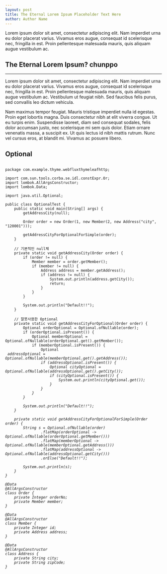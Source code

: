 ```yaml
---
layout: post
title: The Eternal Lorem Ipsum Placeholder Text Here
author: Author Name
---
```


Lorem ipsum dolor sit amet, consectetur adipiscing elit. Nam imperdiet urna eu dolor placerat varius. Vivamus eros augue, consequat id scelerisque nec, fringilla in est. Proin pellentesque malesuada mauris, quis aliquam augue vestibulum ac. 

## The Eternal Lorem Ipsum? chunppo
-----

Lorem ipsum dolor sit amet, consectetur adipiscing elit. Nam imperdiet urna eu dolor placerat varius. Vivamus eros augue, consequat id scelerisque nec, fringilla in est. Proin pellentesque malesuada mauris, quis aliquam augue vestibulum ac. Vestibulum ut feugiat nibh. Sed faucibus felis purus, sed convallis leo dictum vehicula. 

Nam maximus tempor feugiat. Mauris tristique imperdiet nulla id egestas. Proin eget lobortis magna. Duis consectetur nibh at elit viverra congue. Ut eu turpis enim. Suspendisse laoreet, diam sed consequat sodales, felis dolor accumsan justo, nec scelerisque mi sem quis dolor. Etiam ornare venenatis massa, a suscipit ex. Ut quis lectus id nibh mattis rutrum. Nunc vel cursus eros, at blandit mi. Vivamus ac posuere libero.




## Optional
<script src="https://gist.github.com/chunppo/fe3c8805b45faa4657b3075cce0cf216.js"></script>

<pre><code>
package com.example.thyme.webfluxthymeleafhttp;

import com.sun.tools.corba.se.idl.constExpr.Or;
import lombok.AllArgsConstructor;
import lombok.Data;

import java.util.Optional;

public class OptionalTest {
    public static void main(String[] args) {
        getAddressCity(null);

        Order order = new Order(1, new Member(2, new Address("city", "120001")));

        getAddressCityForOptionalForSimple(order);
    }

    // 기본적인 null체
    private static void getAddressCity(Order order) {
        if (order != null) {
            Member member = order.getMember();
            if (member != null) {
                Address address = member.getAddress();
                if (address != null) {
                    System.out.println(address.getCity());
                    return;
                }
            }
        }

        System.out.println("Default!!");
    }

    // 잘못사용한 Optional
    private static void getAddressCityForOptional(Order order) {
        Optional<Order> orderOptional = Optional.ofNullable(order);
        if (orderOptional.isPresent()) {
            Optional<Member> memberOptional = Optional.ofNullable(orderOptional.get().getMember());
            if (memberOptional.isPresent()) {
                Optional<Address> addressOptional = Optional.ofNullable(memberOptional.get().getAddress());
                if (addressOptional.isPresent()) {
                    Optional<String> cityOptional = Optional.ofNullable(addressOptional.get().getCity());
                    if (cityOptional.isPresent()) {
                        System.out.println(cityOptional.get());
                    }
                }
            }
        }

        System.out.println("Default!!");
    }

    private static void getAddressCityForOptionalForSimple(Order order) {
        String s = Optional.ofNullable(order)
                .flatMap(orderOptional -> Optional.ofNullable(orderOptional.getMember()))
                .flatMap(memberOptional -> Optional.ofNullable(memberOptional.getAddress()))
                .flatMap(addressOptional -> Optional.ofNullable(addressOptional.getCity()))
                .orElse("Default!!");

        System.out.println(s);
    }
}

@Data
@AllArgsConstructor
class Order {
    private Integer orderNo;
    private Member member;
}

@Data
@AllArgsConstructor
class Member {
    private Integer id;
    private Address address;
}

@Data
@AllArgsConstructor
class Address {
    private String city;
    private String zipCode;
}
</code></pre>
